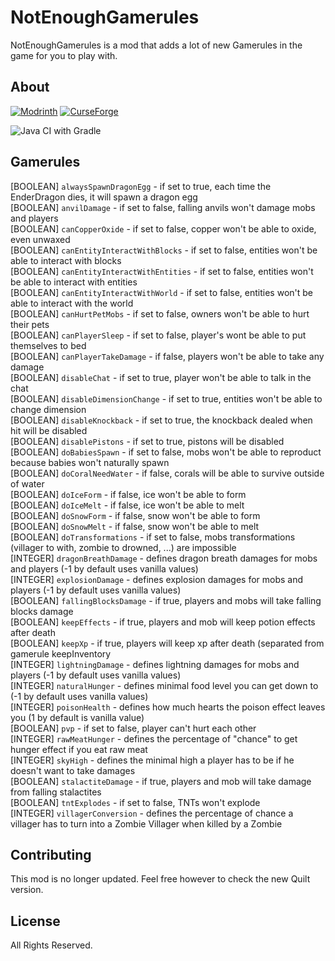 # NotEnoughGamerules #

NotEnoughGamerules is a mod that adds a lot of new Gamerules in the game for you to play with.

## About

[![Modrinth](https://modrinth-utils.vercel.app/api/badge/versions?id=yyfwBmX3&logo=true&last=true)](https://www.modrinth.com/mod/not-enough-gamerules/versions)
[![CurseForge](http://cf.way2muchnoise.eu/versions/432059.svg)](https://www.curseforge.com/minecraft/mc-mods/not-enough-gamerules)

![Java CI with Gradle](https://github.com/Max094Reikeb/NotEnoughGamerules/workflows/Java%20CI%20with%20Gradle/badge.svg?branch=main)

## Gamerules
[BOOLEAN] `alwaysSpawnDragonEgg` - if set to true, each time the EnderDragon dies, it will spawn a dragon egg<br />
[BOOLEAN] `anvilDamage` - if set to false, falling anvils won't damage mobs and players<br />
[BOOLEAN] `canCopperOxide` - if set to false, copper won't be able to oxide, even unwaxed<br />
[BOOLEAN] `canEntityInteractWithBlocks` - if set to false, entities won't be able to interact with blocks<br />
[BOOLEAN] `canEntityInteractWithEntities` - if set to false, entities won't be able to interact with entities<br />
[BOOLEAN] `canEntityInteractWithWorld` - if set to false, entities won't be able to interact with the world<br />
[BOOLEAN] `canHurtPetMobs` - if set to false, owners won't be able to hurt their pets<br />
[BOOLEAN] `canPlayerSleep` - if set to false, player's wont be able to put themselves to bed<br />
[BOOLEAN] `canPlayerTakeDamage` - if false, players won't be able to take any damage<br />
[BOOLEAN] `disableChat` - if set to true, player won't be able to talk in the chat<br />
[BOOLEAN] `disableDimensionChange` - if set to true, entities won't be able to change dimension<br />
[BOOLEAN] `disableKnockback` - if set to true, the knockback dealed when hit will be disabled<br />
[BOOLEAN] `disablePistons` - if set to true, pistons will be disabled<br />
[BOOLEAN] `doBabiesSpawn` - if set to false, mobs won't be able to reproduct because babies won't naturally spawn<br />
[BOOLEAN] `doCoralNeedWater` - if false, corals will be able to survive outside of water<br />
[BOOLEAN] `doIceForm` - if false, ice won't be able to form<br />
[BOOLEAN] `doIceMelt` - if false, ice won't be able to melt<br />
[BOOLEAN] `doSnowForm` - if false, snow won't be able to form<br />
[BOOLEAN] `doSnowMelt` - if false, snow won't be able to melt<br />
[BOOLEAN] `doTransformations` - if set to false, mobs transformations (villager to with, zombie to drowned, ...) are impossible<br />
[INTEGER] `dragonBreathDamage` - defines dragon breath damages for mobs and players (-1 by default uses vanilla values)<br />
[INTEGER] `explosionDamage` - defines explosion damages for mobs and players (-1 by default uses vanilla values)<br />
[BOOLEAN] `fallingBlocksDamage` - if true, players and mobs will take falling blocks damage<br />
[BOOLEAN] `keepEffects` - if true, players and mob will keep potion effects after death<br />
[BOOLEAN] `keepXp` - if true, players will keep xp after death (separated from gamerule keepInventory<br />
[INTEGER] `lightningDamage` - defines lightning damages for mobs and players (-1 by default uses vanilla values)<br />
[INTEGER] `naturalHunger` - defines minimal food level you can get down to (-1 by default uses vanilla values)<br />
[INTEGER] `poisonHealth` - defines how much hearts the poison effect leaves you (1 by default is vanilla value)<br />
[BOOLEAN] `pvp` - if set to false, player can't hurt each other<br />
[INTEGER] `rawMeatHunger` - defines the percentage of "chance" to get hunger effect if you eat raw meat<br />
[INTEGER] `skyHigh` - defines the minimal high a player has to be if he doesn't want to take damages<br />
[BOOLEAN] `stalactiteDamage` - if true, players and mob will take damage from falling stalactites<br />
[BOOLEAN] `tntExplodes` - if set to false, TNTs won't explode<br />
[INTEGER] `villagerConversion` - defines the percentage of chance a villager has to turn into a Zombie Villager when killed by a Zombie<br />

## Contributing
This mod is no longer updated. Feel free however to check the new Quilt version.

## License
All Rights Reserved.
